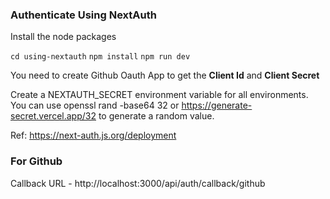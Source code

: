 ### Authenticate Using NextAuth 


Install the node packages

`cd using-nextauth`
`npm install`
`npm run dev`

You need to create Github Oauth App to get the **Client Id** and **Client Secret**

Create a NEXTAUTH_SECRET environment variable for all environments.
You can use openssl rand -base64 32 or https://generate-secret.vercel.app/32 to generate a random value.

Ref: https://next-auth.js.org/deployment

### For Github 
Callback URL - http://localhost:3000/api/auth/callback/github 



